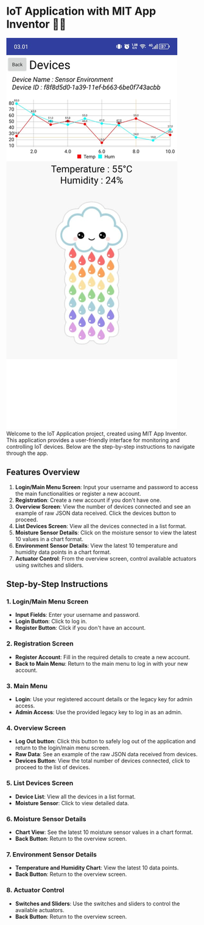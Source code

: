 # IoT Application with MIT App Inventor 📱💡
![Login Screen](https://github.com/ahmadsyahdirizmi/iot-application-mit-inventor/blob/d47c6e8d3063fb08ed177427019fa281e21f7ba8/Documentation/Detail%20screen%20-showing%20temp%20%26%20hum%20valu%20in%20sensor%20envi.jpg)
Welcome to the IoT Application project, created using MIT App Inventor. This application provides a user-friendly interface for monitoring and controlling IoT devices. Below are the step-by-step instructions to navigate through the app.

## Features Overview

1. **Login/Main Menu Screen**: Input your username and password to access the main functionalities or register a new account.
2. **Registration**: Create a new account if you don't have one.
3. **Overview Screen**: View the number of devices connected and see an example of raw JSON data received. Click the devices button to proceed.
4. **List Devices Screen**: View all the devices connected in a list format.
5. **Moisture Sensor Details**: Click on the moisture sensor to view the latest 10 values in a chart format.
6. **Environment Sensor Details**: View the latest 10 temperature and humidity data points in a chart format.
7. **Actuator Control**: From the overview screen, control available actuators using switches and sliders.

## Step-by-Step Instructions

### 1. Login/Main Menu Screen

- **Input Fields**: Enter your username and password.
- **Login Button**: Click to log in.
- **Register Button**: Click if you don't have an account.

### 2. Registration Screen

- **Register Account**: Fill in the required details to create a new account.
- **Back to Main Menu**: Return to the main menu to log in with your new account.

### 3. Main Menu

- **Login**: Use your registered account details or the legacy key for admin access.
- **Admin Access**: Use the provided legacy key to log in as an admin.

### 4. Overview Screen

- **Log Out button**: Click this button to safely log out of the application and return to the login/main menu screen.
- **Raw Data**: See an example of the raw JSON data received from devices.
- **Devices Button**: View the total number of devices connected, click to proceed to the list of devices.

### 5. List Devices Screen

- **Device List**: View all the devices in a list format.
- **Moisture Sensor**: Click to view detailed data.

### 6. Moisture Sensor Details

- **Chart View**: See the latest 10 moisture sensor values in a chart format.
- **Back Button**: Return to the overview screen.

### 7. Environment Sensor Details

- **Temperature and Humidity Chart**: View the latest 10 data points.
- **Back Button**: Return to the overview screen.

### 8. Actuator Control

- **Switches and Sliders**: Use the switches and sliders to control the available actuators.
- **Back Button**: Return to the overview screen.
